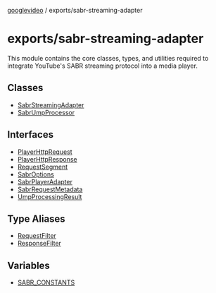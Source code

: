 [googlevideo](../../README.md) / exports/sabr-streaming-adapter

# exports/sabr-streaming-adapter

This module contains the core classes, types, and utilities required to integrate YouTube's SABR streaming protocol
into a media player.

## Classes

- [SabrStreamingAdapter](classes/SabrStreamingAdapter.md)
- [SabrUmpProcessor](classes/SabrUmpProcessor.md)

## Interfaces

- [PlayerHttpRequest](interfaces/PlayerHttpRequest.md)
- [PlayerHttpResponse](interfaces/PlayerHttpResponse.md)
- [RequestSegment](interfaces/RequestSegment.md)
- [SabrOptions](interfaces/SabrOptions.md)
- [SabrPlayerAdapter](interfaces/SabrPlayerAdapter.md)
- [SabrRequestMetadata](interfaces/SabrRequestMetadata.md)
- [UmpProcessingResult](interfaces/UmpProcessingResult.md)

## Type Aliases

- [RequestFilter](type-aliases/RequestFilter.md)
- [ResponseFilter](type-aliases/ResponseFilter.md)

## Variables

- [SABR\_CONSTANTS](variables/SABR_CONSTANTS.md)
